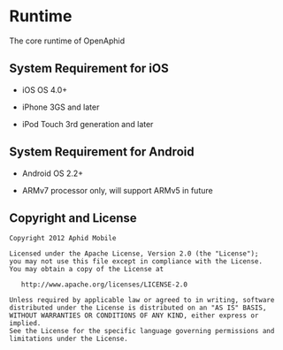 Runtime
=======

The core runtime of OpenAphid

## System Requirement for iOS

- iOS OS 4.0+

- iPhone 3GS and later

- iPod Touch 3rd generation and later

## System Requirement for Android

- Android OS 2.2+

- ARMv7 processor only, will support ARMv5 in future


## Copyright and License

```
Copyright 2012 Aphid Mobile

Licensed under the Apache License, Version 2.0 (the "License");
you may not use this file except in compliance with the License.
You may obtain a copy of the License at
 
   http://www.apache.org/licenses/LICENSE-2.0

Unless required by applicable law or agreed to in writing, software
distributed under the License is distributed on an "AS IS" BASIS,
WITHOUT WARRANTIES OR CONDITIONS OF ANY KIND, either express or implied.
See the License for the specific language governing permissions and
limitations under the License.
````
